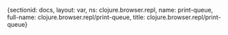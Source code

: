 {sectionid: docs, layout: var, ns: clojure.browser.repl, name: print-queue, full-name: clojure.browser.repl/print-queue,
  title: clojure.browser.repl/print-queue}
